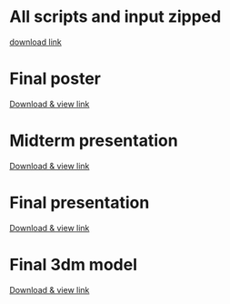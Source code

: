 # All scripts and input zipped
[download link](https://drive.google.com/file/d/1w8PYGFq6ROJiACiTrqoWNbI8cmh9_v82/view?usp=sharing)

# Final poster
[Download & view link](https://drive.google.com/file/d/1HNJ9hI_5AGquOCaR2Mp6Oj9A_YWyWvbz/view?usp=sharing)

# Midterm presentation
[Download & view link](https://docs.google.com/presentation/d/1Gh5YgoIp-o6_0YZbN8DKarngIz_R51M4/edit?usp=sharing&ouid=113721166153229815362&rtpof=true&sd=true)

# Final presentation
[Download & view link](https://docs.google.com/presentation/d/1gCSNVKy90kDIm3whqxTgCImtuMKlw5WB/edit?usp=sharing&ouid=113721166153229815362&rtpof=true&sd=true)

# Final 3dm model
[Download & view link]()